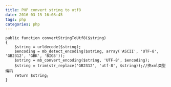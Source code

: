 ```yaml
---
title: PHP convert string to utf8
date: 2016-03-15 16:08:45
tags: php
categories: php
---
```

    public function convertStringToUtf8($string)
    {
        $string = urldecode($string);
        $encoding = mb_detect_encoding($string, array('ASCII', 'UTF-8', 'GB2312', 'GBK', 'BIG5'));
        $string = mb_convert_encoding($string, 'UTF-8', $encoding);
        $string = trim(str_replace('GB2312', 'utf-8', $string));//换xml类型编码
        return $string;
    }

